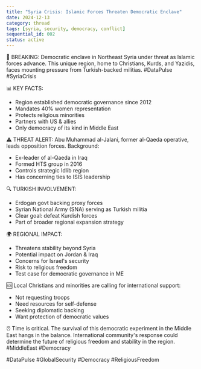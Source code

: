 ```yaml
---
title: "Syria Crisis: Islamic Forces Threaten Democratic Enclave"
date: 2024-12-13
category: thread
tags: [syria, security, democracy, conflict]
sequential_id: 002
status: active
---
```


🚨 BREAKING: Democratic enclave in Northeast Syria under threat as Islamic forces advance. This unique region, home to Christians, Kurds, and Yazidis, faces mounting pressure from Turkish-backed militias. #DataPulse #SyriaCrisis

📊 KEY FACTS:
- Region established democratic governance since 2012
- Mandates 40% women representation
- Protects religious minorities
- Partners with US & allies
- Only democracy of its kind in Middle East

⚠️ THREAT ALERT: Abu Muhammad al-Jalani, former al-Qaeda operative, leads opposition forces. Background:
- Ex-leader of al-Qaeda in Iraq
- Formed HTS group in 2016
- Controls strategic Idlib region
- Has concerning ties to ISIS leadership

🔍 TURKISH INVOLVEMENT:
- Erdogan govt backing proxy forces
- Syrian National Army (SNA) serving as Turkish militia
- Clear goal: defeat Kurdish forces
- Part of broader regional expansion strategy

🌍 REGIONAL IMPACT:
- Threatens stability beyond Syria
- Potential impact on Jordan & Iraq
- Concerns for Israel's security
- Risk to religious freedom
- Test case for democratic governance in ME

🆘 Local Christians and minorities are calling for international support:
- Not requesting troops
- Need resources for self-defense
- Seeking diplomatic backing
- Want protection of democratic values

⏰ Time is critical. The survival of this democratic experiment in the Middle East hangs in the balance. International community's response could determine the future of religious freedom and stability in the region. #MiddleEast #Democracy

#DataPulse #GlobalSecurity #Democracy #ReligiousFreedom